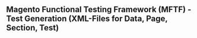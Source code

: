 ## Magento Functional Testing Framework (MFTF) - Test Generation (XML-Files for Data, Page, Section, Test)
